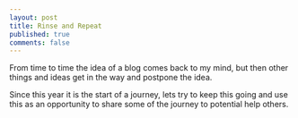 ```yaml
---
layout: post
title: Rinse and Repeat
published: true
comments: false
---
```


 From time to time the idea of a blog comes back to my mind, but then other things and ideas get in the way and postpone the idea.

 Since this year it is the start of a journey, lets try to keep this going and use this as an opportunity to share some of the journey to potential help others.

